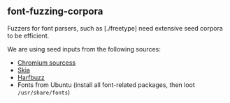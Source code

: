 font-fuzzing-corpora
--------------------

Fuzzers for font parsers, such as [./freetype] need extensive seed corpora
to be efficient.

We are using seed inputs from the following sources:
* [Chromium sourcess](http://dev.chromium.org)
* [Skia](https://github.com/google/skia)
* [Harfbuzz](http://cgit.freedesktop.org/harfbuzz)
* Fonts from Ubuntu (install all font-related packages, then loot
  `/usr/share/fonts`)
